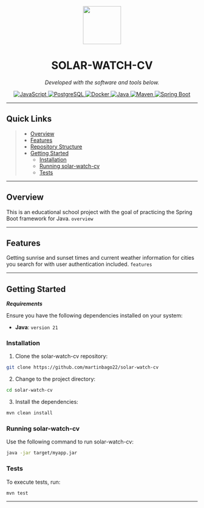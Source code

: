 <p align="center">
  <img src="https://cdn-icons-png.flaticon.com/512/6295/6295417.png" width="100" />
</p>
<p align="center">
    <h1 align="center">SOLAR-WATCH-CV</h1>
</p>
<p align="center">
		<em>Developed with the software and tools below.</em>
</p>
<p align="center">
	<a href="https://www.java.com/en/"> <img src="https://img.shields.io/badge/JavaScript-F7DF1E.svg?style=flat&logo=JavaScript&logoColor=black" alt="JavaScript" /> </a>
	<a href="https://www.postgresql.org"> <img src="https://img.shields.io/badge/PostgreSQL-4169E1.svg?style=flat&logo=PostgreSQL&logoColor=white" alt="PostgreSQL"> </a>
	<a href="https://www.docker.com"> <img src="https://img.shields.io/badge/Docker-2496ED.svg?style=flat&logo=Docker&logoColor=white" alt="Docker"> </a>
	<a href="https://www.java.com/en/"> <img src="https://img.shields.io/badge/Java-%23ED8B00.svg?style=flat&logo=openjdk&logoColor=white" alt="Java"> </a>
	<a href="https://maven.apache.org"> <img src="https://img.shields.io/badge/Apache Maven-C71A36.svg?style=flat&logo=apachemaven&logoColor=white" alt="Maven"> </a>
	<a href="https://spring.io/projects/spring-boot"> <img src="https://img.shields.io/badge/Spring Boot-6DB33F.svg?style=flat&logo=springboot&logoColor=green" alt="Spring Boot"> </a>
</p>
<hr>

##  Quick Links

> - [ Overview](#-overview)
> - [ Features](#-features)
> - [ Repository Structure](#-repository-structure)
> - [ Getting Started](#-getting-started)
>   - [ Installation](#-installation)
>   - [ Running solar-watch-cv](#-running-solar-watch-cv)
>   - [ Tests](#-tests)

---

##  Overview

This is an educational school project with the goal of practicing the Spring Boot framework for Java.  `overview`

---

##  Features

Getting sunrise and sunset times and current weather information for cities you search for with user authentication included. `features`

---

##  Getting Started

***Requirements***

Ensure you have the following dependencies installed on your system:

* **Java**: `version 21`

###  Installation

1. Clone the solar-watch-cv repository:

```sh
git clone https://github.com/martinbago22/solar-watch-cv
```

2. Change to the project directory:

```sh
cd solar-watch-cv
```

3. Install the dependencies:

```sh
mvn clean install
```

###  Running solar-watch-cv

Use the following command to run solar-watch-cv:

```sh
java -jar target/myapp.jar
```

###  Tests

To execute tests, run:

```sh
mvn test
```

---
